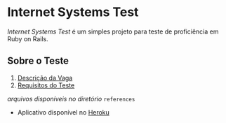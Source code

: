 # Internet Systems Test

*Internet Systems Test* é um simples projeto para teste de proficiência em Ruby on Rails.

## Sobre o Teste 

1. [Descrição da Vaga](https://github.com/internetsistemas/job_board/blob/master/rubyonrails-developer.pt-BR.md)
2. [Requisitos do Teste](https://docs.google.com/document/d/1cvXDhQt0sYfkmCri9udD1wGfc5voRtjsM0r9jRkpLW8/edit)

*arquivos disponíveis no diretório* `references`

+ Aplicativo disponível no [Heroku](http://internetsystemstest.heroku.com)
